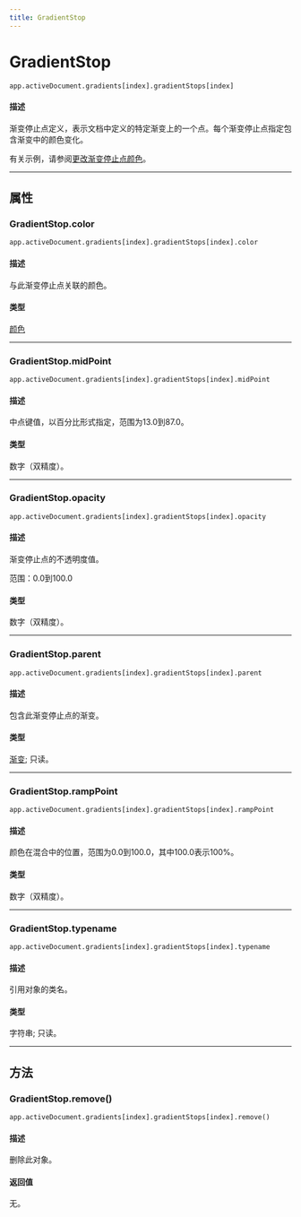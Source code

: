 ```yaml
---
title: GradientStop
---
```

# GradientStop

`app.activeDocument.gradients[index].gradientStops[index]`

#### 描述

渐变停止点定义，表示文档中定义的特定渐变上的一个点。每个渐变停止点指定包含渐变中的颜色变化。

有关示例，请参阅[更改渐变停止点颜色](GradientColor.md#changing-a-gradient-stop-color)。

---

## 属性

### GradientStop.color

`app.activeDocument.gradients[index].gradientStops[index].color`

#### 描述

与此渐变停止点关联的颜色。

#### 类型

[颜色](.././Color)

---

### GradientStop.midPoint

`app.activeDocument.gradients[index].gradientStops[index].midPoint`

#### 描述

中点键值，以百分比形式指定，范围为13.0到87.0。

#### 类型

数字（双精度）。

---

### GradientStop.opacity

`app.activeDocument.gradients[index].gradientStops[index].opacity`

#### 描述

渐变停止点的不透明度值。

范围：0.0到100.0

#### 类型

数字（双精度）。

---

### GradientStop.parent

`app.activeDocument.gradients[index].gradientStops[index].parent`

#### 描述

包含此渐变停止点的渐变。

#### 类型

[渐变](.././Gradient); 只读。

---

### GradientStop.rampPoint

`app.activeDocument.gradients[index].gradientStops[index].rampPoint`

#### 描述

颜色在混合中的位置，范围为0.0到100.0，其中100.0表示100%。

#### 类型

数字（双精度）。

---

### GradientStop.typename

`app.activeDocument.gradients[index].gradientStops[index].typename`

#### 描述

引用对象的类名。

#### 类型

字符串; 只读。

---

## 方法

### GradientStop.remove()

`app.activeDocument.gradients[index].gradientStops[index].remove()`

#### 描述

删除此对象。

#### 返回值

无。